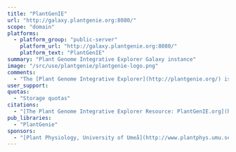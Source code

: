 ```yaml
---
title: "PlantGenIE"
url: "http://galaxy.plantgenie.org:8080/"
scope: "domain"
platforms:
  - platform_group: "public-server"
    platform_url: "http://galaxy.plantgenie.org:8080/"
    platform_text: "PlantGenIE"
summary: "Plant Genome Integrative Explorer Galaxy instance"
image: "/src/use/plantgenie/plantgenie-logo.png"
comments:
  - "The [Plant Genome Integrative Explorer](http://plantgenie.org/) is a collection of interoperable web resources for searching, visualizing and analyzing genomics and transcriptomics data for different plant species."
user_support:
quotas:
  - "Storage quotas"
citations:
  - "[The Plant Genome Integrative Explorer Resource: PlantGenIE.org](https://doi.org/10.1111/nph.13557) by David Sundell, Chanaka Mannapperuma, Sergiu Netotea, Nicolas Delhomme, Yao-Cheng Lin, Andreas Sjödin, Yves Van de Peer, Stefan Jansson, Torgeir R. Hvidsten, Nathaniel R. Street, *New Phytologist* (July 2015), doi:10.1111/nph.13557"
pub_libraries:
  - "PlantGenie"
sponsors:
  - "[Plant Physiology, University of Umeå](http://www.plantphys.umu.se/)"
---
```

